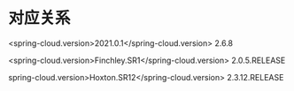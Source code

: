 # 对应关系
<spring-cloud.version>2021.0.1</spring-cloud.version>
<version>2.6.8</version>

<spring-cloud.version>Finchley.SR1</spring-cloud.version>
<version>2.0.5.RELEASE</version>

spring-cloud.version>Hoxton.SR12</spring-cloud.version>
<version>2.3.12.RELEASE</version>